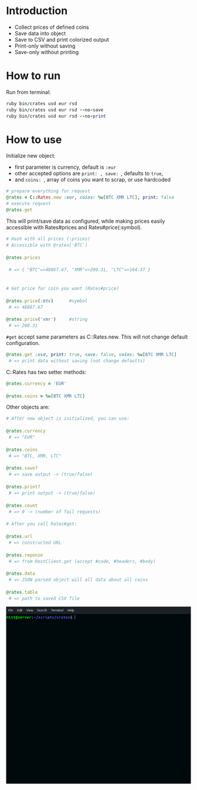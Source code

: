 # Introduction

 - Collect prices of defined coins 
 - Save data into object
 - Save to CSV and print colorized output
 - Print-only without saving
 - Save-only without printing

# How to run

Run from terminal:

```ruby
ruby bin/crates usd eur rsd
ruby bin/crates usd eur rsd --no-save
ruby bin/crates usd eur rsd --no-print
```    

# How to use

Initialize new object: 
 
 - first parameter is currency, default is `:eur`  
 - other accepted options are `print: , save: `, defaults to `true`,  
 - and `coins: `, array of coins you want to scrap, or use hardcoded

```ruby
# prepare everything for request
@rates = C::Rates.new :eur, coins: %w[BTC XMR LTC], print: false
# execute request
@rates.get
```  

This will print/save data as configured, while making prices easily
accessible with Rates#prices and Rates#price(:symbol).

```ruby
# Hash with all prices (:prices)
# Accessible with @rates['BTC']

@rates.prices

 # => { "BTC"=>48867.67, "XMR"=>200.31, "LTC"=>164.37 }


# Get price for coin you want (Rates#price)

@rates.price(:btc)      #symbol
 # => 48867.67

@rates.price('xmr')     #string
 # => 200.31
```  

`#get` accept same parameters as C::Rates.new.
This will not change default configuration.

```ruby
@rates.get :usd, print: true, save: false, coins: %w[BTC XMR LTC]
 # => print data without saving (not change defaults)
```  

C::Rates has two setter methods:

```ruby
@rates.currency = 'EUR'

@rates.coins = %w[BTC XMR LTC]
```  

Other objects are:

```ruby
# After new object is initialized, you can use:

@rates.currency
 # => "EUR"

@rates.coins
 # => "BTC, XMR, LTC"

@rates.save?
 # => save output -> (true/false)

@rates.print?
 # => print output -> (true/false)

@rates.count
 # => 0 -> (number of fail requests)

# After you call Rates#get:

@rates.url
 # => constructed URL

@rates.reponse
 # => from RestClient.get (accept #code, #headers, #body)

@rates.data
 # => JSON parsed object will all data about all coins

@rates.table
 # => path to saved CSV file
```

![GIF](docs/crates.gif)
